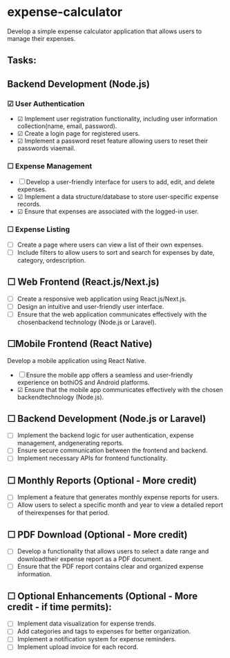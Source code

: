 # expense-calculator
Develop a simple expense calculator application that allows users to manage their expenses.

## Tasks:
## Backend Development (Node.js)
### &#x2611; User Authentication
- &#x2611; Implement user registration functionality, including user information collection(name, email, password).
- &#x2611; Create a login page for registered users.
- &#x2611; Implement a password reset feature allowing users to reset their passwords viaemail.
### &#x2610; Expense Management
- &#x2610; Develop a user-friendly interface for users to add, edit, and delete expenses.
- &#x2611; Implement a data structure/database to store user-specific expense records.
- &#x2611; Ensure that expenses are associated with the logged-in user.
### &#x2610; Expense Listing
- &#x2610; Create a page where users can view a list of their own expenses.
- &#x2610; Include filters to allow users to sort and search for expenses by date, category, ordescription.
## &#x2610; Web Frontend (React.js/Next.js)
- &#x2610; Create a responsive web application using React.js/Next.js.
- &#x2610; Design an intuitive and user-friendly user interface.
- &#x2610; Ensure that the web application communicates effectively with the chosenbackend technology (Node.js or Laravel).
## &#x2610;Mobile Frontend (React Native)
Develop a mobile application using React Native.
- &#x2610; Ensure the mobile app offers a seamless and user-friendly experience on bothiOS and Android platforms.
- &#x2611; Ensure that the mobile app communicates effectively with the chosen backendtechnology (Node.js).
## &#x2610; Backend Development (Node.js or Laravel)
- &#x2610; Implement the backend logic for user authentication, expense management, andgenerating reports.
- &#x2610; Ensure secure communication between the frontend and backend.
- &#x2610; Implement necessary APIs for frontend functionality.
## &#x2610; Monthly Reports (Optional - More credit)
- &#x2610; Implement a feature that generates monthly expense reports for users.
- &#x2610; Allow users to select a specific month and year to view a detailed report of theirexpenses for that period.
## &#x2610; PDF Download (Optional - More credit)
- &#x2610; Develop a functionality that allows users to select a date range and downloadtheir expense report as a PDF document.
- &#x2610; Ensure that the PDF report contains clear and organized expense information.

## &#x2610; Optional Enhancements (Optional - More credit - if time permits):
- &#x2610; Implement data visualization for expense trends.
- &#x2610; Add categories and tags to expenses for better organization.
- &#x2610; Implement a notification system for expense reminders.
- &#x2610; Implement upload invoice for each record.
